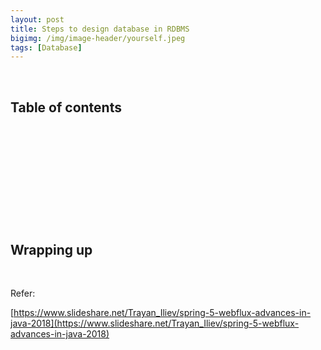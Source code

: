 ```yaml
---
layout: post
title: Steps to design database in RDBMS
bigimg: /img/image-header/yourself.jpeg
tags: [Database]
---
```





<br>

## Table of contents





<br>

## 






<br>

## 






<br>

## 





<br>

## Wrapping up




<br>

Refer:

[https://www.slideshare.net/Trayan_Iliev/spring-5-webflux-advances-in-java-2018](https://www.slideshare.net/Trayan_Iliev/spring-5-webflux-advances-in-java-2018)

